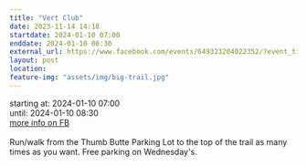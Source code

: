 ```yaml
---
title: "Vert Club"
date: 2023-11-14 14:18
startdate: 2024-01-10 07:00
enddate: 2024-01-10 08:30
external_url: https://www.facebook.com/events/649323204022352/?event_time_id=649324614022211
layout: post
location: 
feature-img: "assets/img/big-trail.jpg"
---
```


starting at: 2024-01-10 07:00<br>until: 2024-01-10 08:30<br><a href="https://www.facebook.com/events/649323204022352/?event_time_id=649324614022211">more info on FB</a><br><br>Run/walk from the Thumb Butte Parking Lot to the top of the trail as many times as you want.  Free parking on Wednesday's.<br>
  <br>
  
